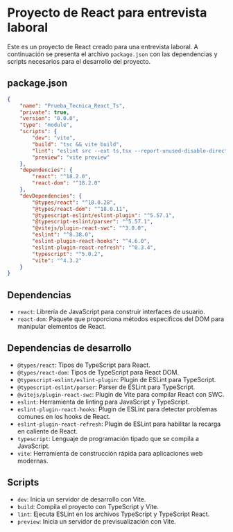 # Proyecto de React para entrevista laboral

Este es un proyecto de React creado para una entrevista laboral. A continuación se presenta el archivo `package.json` con las dependencias y scripts necesarios para el desarrollo del proyecto.

## package.json

```json
{
    "name": "Prueba_Tecnica_React_Ts",
    "private": true,
    "version": "0.0.0",
    "type": "module",
    "scripts": {
        "dev": "vite",
        "build": "tsc && vite build",
        "lint": "eslint src --ext ts,tsx --report-unused-disable-directives --max-warnings 0",
        "preview": "vite preview"
    },
    "dependencies": {
        "react": "^18.2.0",
        "react-dom": "^18.2.0"
    },
    "devDependencies": {
        "@types/react": "^18.0.28",
        "@types/react-dom": "^18.0.11",
        "@typescript-eslint/eslint-plugin": "^5.57.1",
        "@typescript-eslint/parser": "^5.57.1",
        "@vitejs/plugin-react-swc": "^3.0.0",
        "eslint": "^8.38.0",
        "eslint-plugin-react-hooks": "^4.6.0",
        "eslint-plugin-react-refresh": "^0.3.4",
        "typescript": "^5.0.2",
        "vite": "^4.3.2"
    }
}
```

## Dependencias

-   `react`: Librería de JavaScript para construir interfaces de usuario.
-   `react-dom`: Paquete que proporciona métodos específicos del DOM para manipular elementos de React.

## Dependencias de desarrollo

-   `@types/react`: Tipos de TypeScript para React.
-   `@types/react-dom`: Tipos de TypeScript para React DOM.
-   `@typescript-eslint/eslint-plugin`: Plugin de ESLint para TypeScript.
-   `@typescript-eslint/parser`: Parser de ESLint para TypeScript.
-   `@vitejs/plugin-react-swc`: Plugin de Vite para compilar React con SWC.
-   `eslint`: Herramienta de linting para JavaScript y TypeScript.
-   `eslint-plugin-react-hooks`: Plugin de ESLint para detectar problemas comunes en los hooks de React.
-   `eslint-plugin-react-refresh`: Plugin de ESLint para habilitar la recarga en caliente de React.
-   `typescript`: Lenguaje de programación tipado que se compila a JavaScript.
-   `vite`: Herramienta de construcción rápida para aplicaciones web modernas.

## Scripts

-   `dev`: Inicia un servidor de desarrollo con Vite.
-   `build`: Compila el proyecto con TypeScript y Vite.
-   `lint`: Ejecuta ESLint en los archivos TypeScript y TypeScript React.
-   `preview`: Inicia un servidor de previsualización con Vite.
